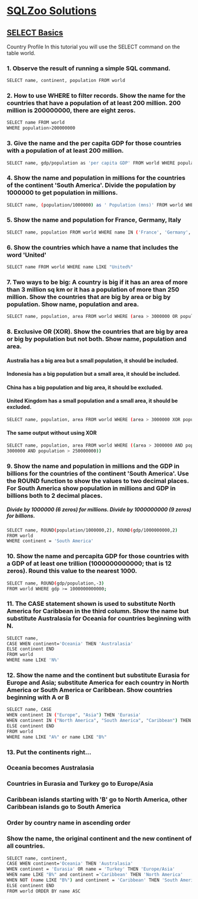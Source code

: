 # [SQLZoo Solutions](http://sqlzoo.net/wiki/SQL_Tutorial)

## [SELECT Basics](http://sqlzoo.net/wiki/SELECT_from_WORLD_Tutorial)

Country Profile 
In this tutorial you will use the SELECT command on the table world.


### 1. Observe the result of running a simple SQL command. 
```sh
SELECT name, continent, population FROM world 
```


### 2. How to use WHERE to filter records. Show the name for the countries that have a population of at least 200 million. 200 million is 200000000, there are eight zeros. 
```sh
SELECT name FROM world 
WHERE population>200000000 
```


### 3. Give the name and the per capita GDP for those countries with a population of at least 200 million. 
```sh
SELECT name, gdp/population as 'per capita GDP' FROM world WHERE population >= 200000000 
```


### 4. Show the name and population in millions for the countries of the continent 'South America'. Divide the population by 1000000 to get population in millions.
```sh
SELECT name, (population/1000000) as ' Population (mns)' FROM world WHERE continent = 'South America' 
```


### 5. Show the name and population for France, Germany, Italy 
```sh
SELECT name, population FROM world WHERE name IN ('France', 'Germany', 'Italy') 
```


### 6. Show the countries which have a name that includes the word 'United'
```sh
SELECT name FROM world WHERE name LIKE "United%" 
```


### 7. Two ways to be big: A country is big if it has an area of more than 3 million sq km or it has a population of more than 250 million. Show the countries that are big by area or big by population. Show name, population and area. 
```sh
SELECT name, population, area FROM world WHERE (area > 3000000 OR population > 250000000) 
```


### 8. Exclusive OR (XOR). Show the countries that are big by area or big by population but not both. Show name, population and area. 
#### Australia has a big area but a small population, it should be included.
#### Indonesia has a big population but a small area, it should be included.
#### China has a big population and big area, it should be excluded.
#### United Kingdom has a small population and a small area, it should be excluded. 
```sh
SELECT name, population, area FROM world WHERE (area > 3000000 XOR population > 250000000) 
```
#### The same output without using XOR
```sh
SELECT name, population, area FROM world WHERE ((area > 3000000 AND population < 250000000) OR (area < 
3000000 AND population > 250000000)) 
```


### 9. Show the name and population in millions and the GDP in billions for the countries of the continent 'South America'. Use the ROUND function to show the values to two decimal places. For South America show population in millions and GDP in billions both to 2 decimal places. 
##### Divide by 1000000 (6 zeros) for millions. Divide by 1000000000 (9 zeros) for billions. 
```sh
SELECT name, ROUND(population/1000000,2), ROUND(gdp/1000000000,2) 
FROM world 
WHERE continent = 'South America' 
```


### 10. Show the name and percapita GDP for those countries with a GDP of at least one trillion (1000000000000; that is 12 zeros). Round this value to the nearest 1000. 
```sh
SELECT name, ROUND(gdp/population,-3) 
FROM world WHERE gdp >= 1000000000000; 
```


### 11. The CASE statement shown is used to substitute North America for Caribbean in the third column. Show the name but substitute Australasia for Oceania for countries beginning with N. 
```sh
SELECT name, 
CASE WHEN continent='Oceania' THEN 'Australasia' 
ELSE continent END 
FROM world 
WHERE name LIKE 'N%' 
```


### 12. Show the name and the continent but substitute Eurasia for Europe and Asia; substitute America for each country in North America or South America or Caribbean. Show countries beginning with A or B 
```sh
SELECT name, CASE 
WHEN continent IN ("Europe", "Asia") THEN 'Eurasia' 
WHEN continent IN ("North America", "South America", "Caribbean") THEN 'America' 
ELSE continent END 
FROM world 
WHERE name LIKE "A%" or name LIKE "B%" 
```


### 13. Put the continents right... 
### Oceania becomes Australasia 
### Countries in Eurasia and Turkey go to Europe/Asia 
### Caribbean islands starting with 'B' go to North America, other Caribbean islands go to South America 
### Order by country name in ascending order 
### Show the name, the original continent and the new continent of all countries. 
```sh
SELECT name, continent, 
CASE WHEN continent='Oceania' THEN 'Australasia' 
WHEN continent = 'Eurasia' OR name = 'Turkey' THEN 'Europe/Asia' 
WHEN name LIKE "B%" and continent ='Caribbean' THEN 'North America' 
WHEN NOT (name LIKE "B%") and continent = 'Caribbean' THEN 'South America' 
ELSE continent END 
FROM world ORDER BY name ASC 
```


